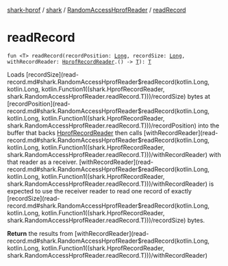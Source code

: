 [shark-hprof](../../index.md) / [shark](../index.md) / [RandomAccessHprofReader](index.md) / [readRecord](./read-record.md)

# readRecord

`fun <T> readRecord(recordPosition: `[`Long`](https://kotlinlang.org/api/latest/jvm/stdlib/kotlin/-long/index.html)`, recordSize: `[`Long`](https://kotlinlang.org/api/latest/jvm/stdlib/kotlin/-long/index.html)`, withRecordReader: `[`HprofRecordReader`](../-hprof-record-reader/index.md)`.() -> `[`T`](read-record.md#T)`): `[`T`](read-record.md#T)

Loads [recordSize](read-record.md#shark.RandomAccessHprofReader$readRecord(kotlin.Long, kotlin.Long, kotlin.Function1((shark.HprofRecordReader, shark.RandomAccessHprofReader.readRecord.T)))/recordSize) bytes at [recordPosition](read-record.md#shark.RandomAccessHprofReader$readRecord(kotlin.Long, kotlin.Long, kotlin.Function1((shark.HprofRecordReader, shark.RandomAccessHprofReader.readRecord.T)))/recordPosition) into the buffer that backs [HprofRecordReader](../-hprof-record-reader/index.md)
then calls [withRecordReader](read-record.md#shark.RandomAccessHprofReader$readRecord(kotlin.Long, kotlin.Long, kotlin.Function1((shark.HprofRecordReader, shark.RandomAccessHprofReader.readRecord.T)))/withRecordReader) with that reader as a receiver. [withRecordReader](read-record.md#shark.RandomAccessHprofReader$readRecord(kotlin.Long, kotlin.Long, kotlin.Function1((shark.HprofRecordReader, shark.RandomAccessHprofReader.readRecord.T)))/withRecordReader) is expected
to use the receiver reader to read one record of exactly [recordSize](read-record.md#shark.RandomAccessHprofReader$readRecord(kotlin.Long, kotlin.Long, kotlin.Function1((shark.HprofRecordReader, shark.RandomAccessHprofReader.readRecord.T)))/recordSize) bytes.

**Return**
the results from [withRecordReader](read-record.md#shark.RandomAccessHprofReader$readRecord(kotlin.Long, kotlin.Long, kotlin.Function1((shark.HprofRecordReader, shark.RandomAccessHprofReader.readRecord.T)))/withRecordReader)

